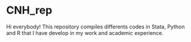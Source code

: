 # CNH_rep

Hi everybody! This repository compiles differents codes in Stata, Python and R that I have develop in my work and academic experience.

 
